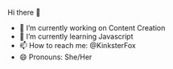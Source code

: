 Hi there 👋

- 🔭 I’m currently working on Content Creation
- 🌱 I’m currently learning Javascript
- 📫 How to reach me: @KinksterFox
- 😄 Pronouns: She/Her
